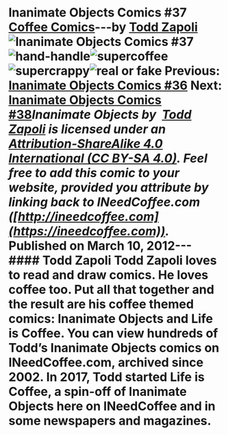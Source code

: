 # Inanimate Objects Comics #37 [Coffee Comics](https://ineedcoffee.com/section/coffee-comics/)---by [Todd Zapoli](https://ineedcoffee.com/by/todd-zapoli/)![Inanimate Objects Comics #37](https://ineedcoffee.com/images/posts/inanimate-objects-comics-37/Inanimate-Objects-Coffee-Comics640x400.jpg)![hand-handle](https://ineedcoffee.com/assets/comic-04-hand-handle.bQtXZbfa_2lFiOM.webp)![supercoffee](https://ineedcoffee.com/assets/comic-01-supercoffee1.DVYjw4kk_80wLk.webp)![supercrappy](https://ineedcoffee.com/assets/comic-02-supercrappy.q8UZPpUv_26Hayw.webp)![real or fake](https://ineedcoffee.com/assets/comic-03-real-or-fake.iKegrZLw_1JKL8t.webp) Previous: [Inanimate Objects Comics #36](https://ineedcoffee.com/inanimate-objects-comics-36/) Next: [Inanimate Objects Comics #38](https://ineedcoffee.com/inanimate-objects-comics-38/)_Inanimate Objects by  [Todd Zapoli](https://ineedcoffee.com/) is licensed under an  [Attribution-ShareAlike 4.0 International (CC BY-SA 4.0)](https://creativecommons.org/licenses/by-sa/4.0/). Feel free to add this comic to your website, provided you attribute by linking back to INeedCoffee.com ([http://ineedcoffee.com](https://ineedcoffee.com))._ Published on March 10, 2012--- #### Todd Zapoli Todd Zapoli loves to read and draw comics. He loves coffee too. Put all that together and the result are his coffee themed comics: Inanimate Objects and Life is Coffee. You can view hundreds of Todd’s Inanimate Objects comics on INeedCoffee.com, archived since 2002. In 2017, Todd started Life is Coffee, a spin-off of Inanimate Objects here on INeedCoffee and in some newspapers and magazines.
